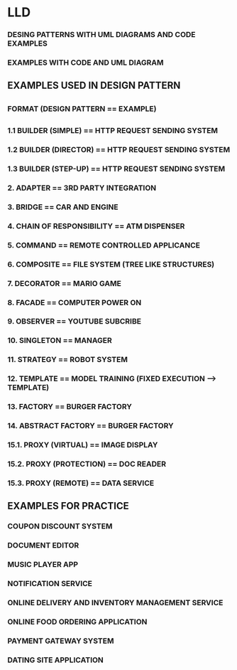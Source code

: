 # LLD

### DESING PATTERNS WITH UML DIAGRAMS AND CODE EXAMPLES
### EXAMPLES WITH CODE AND UML DIAGRAM

##
## EXAMPLES USED IN DESIGN PATTERN 
##
### FORMAT     (DESIGN PATTERN == EXAMPLE)
##
### 1.1 BUILDER (SIMPLE)         ==      HTTP REQUEST SENDING SYSTEM
### 1.2 BUILDER (DIRECTOR)       ==      HTTP REQUEST SENDING SYSTEM
### 1.3 BUILDER (STEP-UP)        ==      HTTP REQUEST SENDING SYSTEM
### 2. ADAPTER                   ==      3RD PARTY INTEGRATION
### 3. BRIDGE                    ==      CAR AND ENGINE
### 4. CHAIN OF RESPONSIBILITY   ==      ATM DISPENSER
### 5. COMMAND                   ==      REMOTE CONTROLLED APPLICANCE
### 6. COMPOSITE                 ==      FILE SYSTEM (TREE LIKE STRUCTURES)
### 7. DECORATOR                 ==      MARIO GAME
### 8. FACADE                    ==      COMPUTER POWER ON
### 9. OBSERVER                  ==      YOUTUBE SUBCRIBE
### 10. SINGLETON                ==      MANAGER
### 11. STRATEGY                 ==      ROBOT SYSTEM
### 12. TEMPLATE                 ==      MODEL TRAINING (FIXED EXECUTION --> TEMPLATE)
### 13. FACTORY                  ==      BURGER FACTORY
### 14. ABSTRACT FACTORY         ==      BURGER FACTORY
### 15.1. PROXY (VIRTUAL)        ==      IMAGE DISPLAY
### 15.2. PROXY (PROTECTION)     ==      DOC READER
### 15.3. PROXY (REMOTE)         ==      DATA SERVICE
##
##
## EXAMPLES FOR PRACTICE 
### COUPON DISCOUNT SYSTEM
### DOCUMENT EDITOR
### MUSIC PLAYER APP
### NOTIFICATION SERVICE
### ONLINE DELIVERY AND INVENTORY MANAGEMENT SERVICE
### ONLINE FOOD ORDERING APPLICATION
### PAYMENT GATEWAY SYSTEM
### DATING SITE APPLICATION
##
